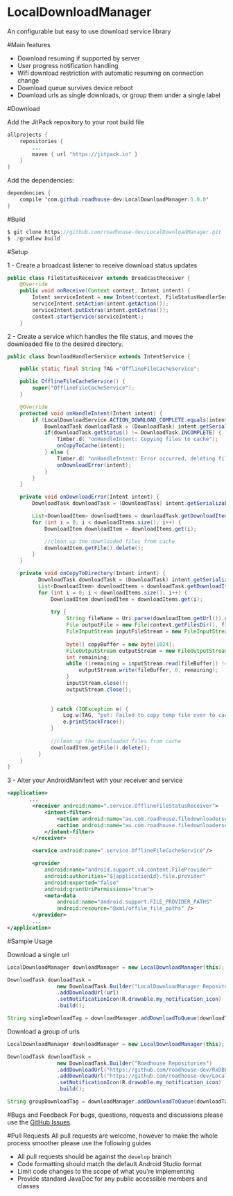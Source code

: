 # LocalDownloadManager

An configurable but easy to use download service library

#Main features
* Download resuming if supported by server
* User progress notification handling
* Wifi download restriction with automatic resuming on connection change
* Download queue survives device reboot
* Download urls as single downloads, or group them under a single label

#Download

Add the JitPack repository to your root build file

```java 
allprojects {
    repositories {
        ...
        maven { url "https://jitpack.io" }
    }
}
```

Add the dependencies:

```java 
dependencies {
    compile 'com.github.roadhouse-dev:LocalDownloadManager:1.0.0'
}
```

#Build
```java
$ git clone https://github.com/roadhouse-dev/LocalDownloadManager.git
$ ./gradlew build
```

#Setup

1 - Create a broadcast listener to receive download status updates
```java
public class FileStatusReceiver extends BroadcastReceiver {
    @Override
    public void onReceive(Context context, Intent intent) {
        Intent serviceIntent = new Intent(context, FileStatusHandlerService.class);
        serviceIntent.setAction(intent.getAction());
        serviceIntent.putExtras(intent.getExtras());
        context.startService(serviceIntent);
    }

```


2 - Create a service which handles the file status, and moves the downloaded file to the desired directory.
```java
public class DownloadHandlerService extends IntentService {

    public static final String TAG ="OfflineFileCacheService";

    public OfflineFileCacheService() {
        super("OfflineFileCacheService");
    }

    @Override
    protected void onHandleIntent(Intent intent) {
        if (LocalDownloadService.ACTION_DOWNLOAD_COMPLETE.equals(intent.getAction())) {
            DownloadTask downloadTask = (DownloadTask) intent.getSerializableExtra(DownloadService.EXTRA_DOWNLOAD_TASK);
            if(downloadTask.getStatus() != DownloadTask.INCOMPLETE) {
                Timber.d( "onHandleIntent: Copying files to cache");
                onCopyToCache(intent);
            } else {
                Timber.d( "onHandleIntent: Error occurred, deleting files");
                onDownloadError(intent);
            }
        }
    }

    private void onDownloadError(Intent intent) {
        DownloadTask downloadTask = (DownloadTask) intent.getSerializableExtra(DownloadService.EXTRA_DOWNLOAD_TASK);

        List<DownloadItem> downloadItems = downloadTask.getDownloadItems();
        for (int i = 0; i < downloadItems.size(); i++) {
            DownloadItem downloadItem = downloadItems.get(i);

            //clean up the downloaded files from cache
            downloadItem.getFile().delete();
        }
    }

    private void onCopyToDirectory(Intent intent) {
          DownloadTask downloadTask = (DownloadTask) intent.getSerializableExtra(DownloadService.EXTRA_DOWNLOAD_TASK);
          List<DownloadItem> downloadItems = downloadTask.getDownloadItems();
          for (int i = 0; i < downloadItems.size(); i++) {
              DownloadItem downloadItem = downloadItems.get(i);
              
              try {
                   String fileName = Uri.parse(downloadItem.getUrl()).getLastPathSegment();
                   File outputFile = new File(context.getFilesDir(), fileName);
                   FileInputStream inputFileStream = new FileInputStream(downloadItem.getFile());
                   
                   byte[] copyBuffer = new byte[1024];
                   FileOutputStream outputStream = new FileOutputStream(file);
                   int remaining;
                   while ((remaining = inputStream.read(fileBuffer)) != -1) {
                       outputStream.write(fileBuffer, 0, remaining);
                   }
                   inputStream.close();
                   outputStream.close();
                                                
                   
              } catch (IOException e) {
                  Log.w(TAG, "put: Failed to copy temp file over to cache directory", e);
                  e.printStackTrace();
              } 
  
              //clean up the downloaded files from cache
              downloadItem.getFile().delete();
          }
    }
}
```


3 - Alter your AndroidManifest with your receiver and service

```xml
<application>
       ...
        <receiver android:name=".service.OfflineFileStatusReceiver">
            <intent-filter>
                <action android:name="au.com.roadhouse.filedownloaderservice.DownloadService.ACTION_DOWNLOAD_COMPLETE"/>
                <action android:name="au.com.roadhouse.filedownloaderservice.DownloadService.ACTION_DOWNLOAD_ERROR"/>
            </intent-filter>
        </receiver>

        <service android:name=".service.OfflineFileCacheService"/>

        <provider
            android:name="android.support.v4.content.FileProvider"
            android:authorities="${applicationId}.file.provider"
            android:exported="false"
            android:grantUriPermissions="true">
            <meta-data
                android:name="android.support.FILE_PROVIDER_PATHS"
                android:resource="@xml/offile_file_paths" />
        </provider>
        ...
</application>
```

#Sample Usage

Download a single url

```java
LocalDownloadManager downloadManager = new LocalDownloadManager(this);

DownloadTask downloadTask =
                new DownloadTask.Builder("LocalDownloadManager Repository")
                .addDownloadUrl(url)
                .setNotificationIcon(R.drawable.my_notification_icon)
                .build();

String singleDownloadTag = downloadManager.addDownloadToQueue(downloadTask);

```

Download a group of urls

```java
LocalDownloadManager downloadManager = new LocalDownloadManager(this);

DownloadTask downloadTask =
                new DownloadTask.Builder("Roadhouse Repositories")
                .addDownloadUrl("https://github.com/roadhouse-dev/RxDBFlow/archive/master.zip")
                .addDownloadUrl("https://github.com/roadhouse-dev/LocalDownloadManager/archive/master.zip")
                .setNotificationIcon(R.drawable.my_notification_icon)
                .build();

String groupDownloadTag = downloadManager.addDownloadToQueue(downloadTask);
```

#Bugs and Feedback
For bugs, questions, requests and discussions please use the [GitHub Issues](https://github.com/roadhouse-dev/LocalDownloadManager/issues).

#Pull Requests
All pull requests are welcome, however to make the whole process smoother please use the following guides

* All pull requests should be against the ```develop``` branch
* Code formatting should match the default Android Studio format
* Limit code changes to the scope of what you're implementing
* Provide standard JavaDoc for any public accessible members and classes